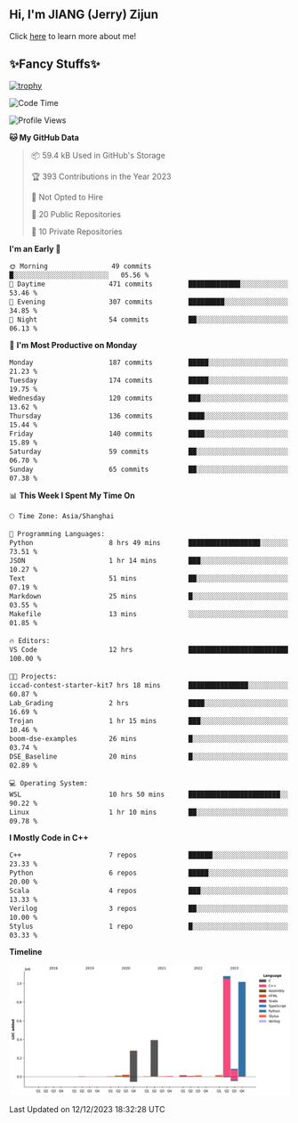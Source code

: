 ## Hi, I'm JIANG (Jerry) Zijun

Click [here](https://jzjerry.github.io/about/) to learn more about me!

## ✨Fancy Stuffs✨
[![trophy](https://github-profile-trophy.vercel.app/?username=jzjerry&theme=onedark)](https://github.com/ryo-ma/github-profile-trophy)
<!--START_SECTION:waka-->
![Code Time](http://img.shields.io/badge/Code%20Time-156%20hrs%2019%20mins-blue)

![Profile Views](http://img.shields.io/badge/Profile%20Views-5-blue)

**🐱 My GitHub Data** 

> 📦 59.4 kB Used in GitHub's Storage 
 > 
> 🏆 393 Contributions in the Year 2023
 > 
> 🚫 Not Opted to Hire
 > 
> 📜 20 Public Repositories 
 > 
> 🔑 10 Private Repositories 
 > 
**I'm an Early 🐤** 

```text
🌞 Morning                49 commits          █░░░░░░░░░░░░░░░░░░░░░░░░   05.56 % 
🌆 Daytime                471 commits         █████████████░░░░░░░░░░░░   53.46 % 
🌃 Evening                307 commits         █████████░░░░░░░░░░░░░░░░   34.85 % 
🌙 Night                  54 commits          ██░░░░░░░░░░░░░░░░░░░░░░░   06.13 % 
```
📅 **I'm Most Productive on Monday** 

```text
Monday                   187 commits         █████░░░░░░░░░░░░░░░░░░░░   21.23 % 
Tuesday                  174 commits         █████░░░░░░░░░░░░░░░░░░░░   19.75 % 
Wednesday                120 commits         ███░░░░░░░░░░░░░░░░░░░░░░   13.62 % 
Thursday                 136 commits         ████░░░░░░░░░░░░░░░░░░░░░   15.44 % 
Friday                   140 commits         ████░░░░░░░░░░░░░░░░░░░░░   15.89 % 
Saturday                 59 commits          ██░░░░░░░░░░░░░░░░░░░░░░░   06.70 % 
Sunday                   65 commits          ██░░░░░░░░░░░░░░░░░░░░░░░   07.38 % 
```


📊 **This Week I Spent My Time On** 

```text
🕑︎ Time Zone: Asia/Shanghai

💬 Programming Languages: 
Python                   8 hrs 49 mins       ██████████████████░░░░░░░   73.51 % 
JSON                     1 hr 14 mins        ███░░░░░░░░░░░░░░░░░░░░░░   10.27 % 
Text                     51 mins             ██░░░░░░░░░░░░░░░░░░░░░░░   07.19 % 
Markdown                 25 mins             █░░░░░░░░░░░░░░░░░░░░░░░░   03.55 % 
Makefile                 13 mins             ░░░░░░░░░░░░░░░░░░░░░░░░░   01.85 % 

🔥 Editors: 
VS Code                  12 hrs              █████████████████████████   100.00 % 

🐱‍💻 Projects: 
iccad-contest-starter-kit7 hrs 18 mins       ███████████████░░░░░░░░░░   60.87 % 
Lab_Grading              2 hrs               ████░░░░░░░░░░░░░░░░░░░░░   16.69 % 
Trojan                   1 hr 15 mins        ███░░░░░░░░░░░░░░░░░░░░░░   10.46 % 
boom-dse-examples        26 mins             █░░░░░░░░░░░░░░░░░░░░░░░░   03.74 % 
DSE_Baseline             20 mins             █░░░░░░░░░░░░░░░░░░░░░░░░   02.89 % 

💻 Operating System: 
WSL                      10 hrs 50 mins      ███████████████████████░░   90.22 % 
Linux                    1 hr 10 mins        ██░░░░░░░░░░░░░░░░░░░░░░░   09.78 % 
```

**I Mostly Code in C++** 

```text
C++                      7 repos             ██████░░░░░░░░░░░░░░░░░░░   23.33 % 
Python                   6 repos             █████░░░░░░░░░░░░░░░░░░░░   20.00 % 
Scala                    4 repos             ███░░░░░░░░░░░░░░░░░░░░░░   13.33 % 
Verilog                  3 repos             ██░░░░░░░░░░░░░░░░░░░░░░░   10.00 % 
Stylus                   1 repo              █░░░░░░░░░░░░░░░░░░░░░░░░   03.33 % 
```



**Timeline**

![Lines of Code chart](https://raw.githubusercontent.com/Jzjerry/Jzjerry/main/assets/bar_graph.png)


 Last Updated on 12/12/2023 18:32:28 UTC
<!--END_SECTION:waka-->
